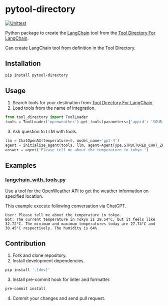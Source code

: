 pytool-directory
=========================
[![Unittest](https://github.com/dialogplay/pytool-directory/actions/workflows/unittest.yaml/badge.svg)](https://github.com/dialogplay/pytool-directory/actions/workflows/unittest.yaml)

Python package to create the [LangChain](https://github.com/langchain-ai/langchain) tool from the [Tool Directory For LangChain](https://github.com/dialogplay/tool-directory/).

Can create LangChain tool from definition in the Tool Directory.

Installation
-------------------------
```bash
pip install pytool-directory
```

Usage
-------------------------
1. Search tools for your destination from [Tool Directory For LangChain](https://github.com/dialogplay/tool-directory).
2. Load tools from the name of integration.
```python
from tool_directory import ToolLoader
tools = ToolLoader('openweather').get_tools(parameters={'appid': 'YOUR_APP_ID_FOR_OPENWEATHER'})
```
3. Ask question to LLM with tools.
```python
llm = ChatOpenAI(temperature=0, model_name='gpt-4')
agent = initialize_agent(tools, llm, agent=AgentType.STRUCTURED_CHAT_ZERO_SHOT_REACT_DESCRIPTION, verbose=True)
answer = agent('Please tell me about the temperature in tokyo.')
```

Examples
-------------------------
### [langchain_with_tools.py](https://github.com/dialogplay/pytool-directory/blob/main/examples/langchain_with_tools.py)
Use a tool for the OpenWeather API to get the weather information on specified location.

This example execute following conversation via ChatGPT.

```text
User: Please tell me about the temperature in tokyo.
Bot: The current temperature in Tokyo is 29.54°C, but it feels like 32.72°C. The minimum and maximum temperatures today are 27.74°C and 30.45°C respectively. The humidity is 64%.
```

Contribution
-------------------------
1. Fork and clone repository.
2. Install development dependencies.
```bash
pip install '.[dev]'
```

3. Install pre-commit hook for linter and formatter.
```bash
pre-commit install
```

4. Commit your changes and send pull request.
